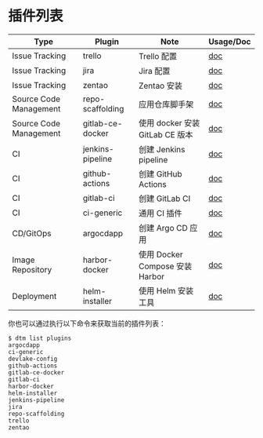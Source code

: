# 插件列表

| Type                   | Plugin              | Note                            | Usage/Doc                               |
| ---------------------- | ------------------- | ------------------------------- | --------------------------------------- |
| Issue Tracking         | trello              | Trello 配置                     | [doc](trello.md)                        |
| Issue Tracking         | jira                | Jira 配置                       | [doc](jira.md)             |
| Issue Tracking         | zentao              | Zentao 安装                     | [doc](zentao.md)                        |
| Source Code Management | repo-scaffolding    | 应用仓库脚手架                    | [doc](repo-scaffolding.md)              |
| Source Code Management | gitlab-ce-docker    | 使用 docker 安装 GitLab CE 版本  | [doc](gitlab-ce-docker.md)              |
| CI                     | jenkins-pipeline    | 创建 Jenkins pipeline           | [doc](jenkins-pipeline.md)              |
| CI                     | github-actions      | 创建 GitHub Actions             | [doc](github-actions.md)                |
| CI                     | gitlab-ci           | 创建 GitLab CI                  | [doc](gitlab-ci.md)                     |
| CI                     | ci-generic          | 通用 CI 插件                    | [doc](ci-generic.md)                    |
| CD/GitOps              | argocdapp           | 创建 Argo CD 应用               | [doc](argocdapp.md)                     |
| Image Repository       | harbor-docker       | 使用 Docker Compose 安装 Harbor | [doc](harbor-docker.md)                 |
| Deployment             | helm-installer      | 使用 Helm 安装工具              | [doc](helm-installer/helm-installer.md) |

你也可以通过执行以下命令来获取当前的插件列表：

```shell
$ dtm list plugins
argocdapp
ci-generic
devlake-config
github-actions
gitlab-ce-docker
gitlab-ci
harbor-docker
helm-installer
jenkins-pipeline
jira
repo-scaffolding
trello
zentao
```
